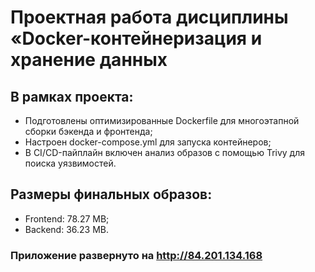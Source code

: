 # Проектная работа дисциплины «Docker-контейнеризация и хранение данных

## В рамках проекта:
* Подготовлены оптимизированные Dockerfile для многоэтапной сборки бэкенда и фронтенда;
* Настроен docker-compose.yml для запуска контейнеров;
* В CI/CD-пайплайн включен анализ образов с помощью Trivy для поиска уязвимостей.

## Размеры финальных образов:
* Frontend: 78.27 MB;
* Backend: 36.23 MB.

### Приложение развернуто на http://84.201.134.168